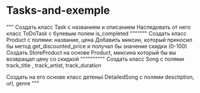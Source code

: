 # Tasks-and-exemple
"""
Создать класс Task с названием и описанием
Наследовать от него класс ToDoTask c булевым полем is_completed
"""""""
Создать класс Product c полями: название, цена
Добавить миксин, который приносил бы метод get_discounted_price и получал бы значение скидки (0-100)
Создать StoreProduct на основе Product, миксина который бы вы возвращал цену со скидкой 
""""""""""
Создать класс Song с полями track_title , track_artist, track_duration

Создать на его основе класс детеныi DetailedSong с полями desctiption, url, genre
"""
